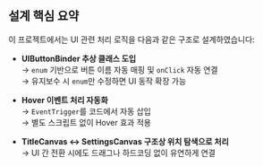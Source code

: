 ## 설계 핵심 요약

이 프로젝트에서는 UI 관련 처리 로직을 다음과 같은 구조로 설계하였습니다:

- **UIButtonBinder<TEnum> 추상 클래스 도입**  
  → `enum` 기반으로 버튼 이름 자동 매핑 및 `onClick` 자동 연결  
  → 유지보수 시 `enum`만 수정하면 UI 동작 확장 가능

- **Hover 이벤트 처리 자동화**  
  → `EventTrigger`를 코드에서 자동 삽입  
  → 별도 스크립트 없이 Hover 효과 적용

- **TitleCanvas ↔ SettingsCanvas 구조상 위치 탐색으로 처리**  
  → UI 간 전환 시에도 드래그나 하드코딩 없이 유연하게 연결
